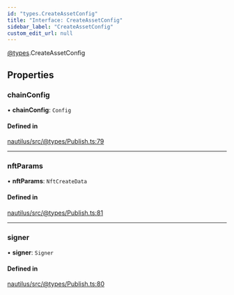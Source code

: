 ```yaml
---
id: "types.CreateAssetConfig"
title: "Interface: CreateAssetConfig"
sidebar_label: "CreateAssetConfig"
custom_edit_url: null
---
```


[@types](../modules/types.md).CreateAssetConfig

## Properties

### chainConfig

• **chainConfig**: `Config`

#### Defined in

[nautilus/src/@types/Publish.ts:79](https://github.com/deltaDAO/nautilus/blob/75cfaa6/src/@types/Publish.ts#L79)

___

### nftParams

• **nftParams**: `NftCreateData`

#### Defined in

[nautilus/src/@types/Publish.ts:81](https://github.com/deltaDAO/nautilus/blob/75cfaa6/src/@types/Publish.ts#L81)

___

### signer

• **signer**: `Signer`

#### Defined in

[nautilus/src/@types/Publish.ts:80](https://github.com/deltaDAO/nautilus/blob/75cfaa6/src/@types/Publish.ts#L80)
